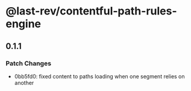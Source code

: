 # @last-rev/contentful-path-rules-engine

## 0.1.1

### Patch Changes

- 0bb5fd0: fixed content to paths loading when one segment relies on another
